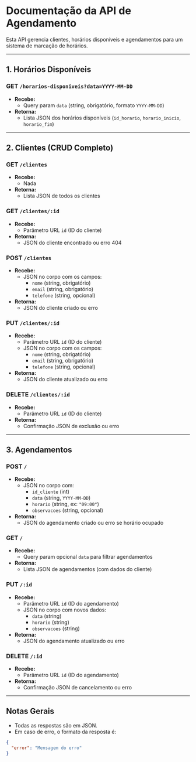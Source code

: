 # Documentação da API de Agendamento

Esta API gerencia clientes, horários disponíveis e agendamentos para um sistema de marcação de horários.

---

## 1. Horários Disponíveis

### GET `/horarios-disponiveis?data=YYYY-MM-DD`
- **Recebe:**  
  - Query param `data` (string, obrigatório, formato `YYYY-MM-DD`)
- **Retorna:**  
  - Lista JSON dos horários disponíveis (`id_horario`, `horario_inicio`, `horario_fim`)

---

## 2. Clientes (CRUD Completo)

### GET `/clientes`
- **Recebe:**  
  - Nada
- **Retorna:**  
  - Lista JSON de todos os clientes

### GET `/clientes/:id`
- **Recebe:**  
  - Parâmetro URL `id` (ID do cliente)
- **Retorna:**  
  - JSON do cliente encontrado ou erro 404

### POST `/clientes`
- **Recebe:**  
  - JSON no corpo com os campos:  
    - `nome` (string, obrigatório)  
    - `email` (string, obrigatório)  
    - `telefone` (string, opcional)
- **Retorna:**  
  - JSON do cliente criado ou erro

### PUT `/clientes/:id`
- **Recebe:**  
  - Parâmetro URL `id` (ID do cliente)  
  - JSON no corpo com os campos:  
    - `nome` (string, obrigatório)  
    - `email` (string, obrigatório)  
    - `telefone` (string, opcional)
- **Retorna:**  
  - JSON do cliente atualizado ou erro

### DELETE `/clientes/:id`
- **Recebe:**  
  - Parâmetro URL `id` (ID do cliente)
- **Retorna:**  
  - Confirmação JSON de exclusão ou erro

---

## 3. Agendamentos

### POST `/`
- **Recebe:**  
  - JSON no corpo com:  
    - `id_cliente` (int)  
    - `data` (string, `YYYY-MM-DD`)  
    - `horario` (string, ex: `"09:00"`)  
    - `observacoes` (string, opcional)
- **Retorna:**  
  - JSON do agendamento criado ou erro se horário ocupado

### GET `/`
- **Recebe:**  
  - Query param opcional `data` para filtrar agendamentos
- **Retorna:**  
  - Lista JSON de agendamentos (com dados do cliente)

### PUT `/:id`
- **Recebe:**  
  - Parâmetro URL `id` (ID do agendamento)  
  - JSON no corpo com novos dados:  
    - `data` (string)  
    - `horario` (string)  
    - `observacoes` (string)
- **Retorna:**  
  - JSON do agendamento atualizado ou erro

### DELETE `/:id`
- **Recebe:**  
  - Parâmetro URL `id` (ID do agendamento)
- **Retorna:**  
  - Confirmação JSON de cancelamento ou erro

---

## Notas Gerais

- Todas as respostas são em JSON.
- Em caso de erro, o formato da resposta é:
```json
{
  "error": "Mensagem do erro"
}
```

